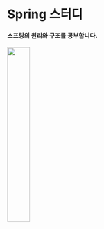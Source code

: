 # Spring 스터디
#### 스프링의 원리와 구조를 공부합니다.

<p align="left"><img src="https://user-images.githubusercontent.com/79785454/154796957-fb2475b1-3e02-4cc9-9ec1-e7f6fd71700b.png" width="32%" height="32%"></p>
